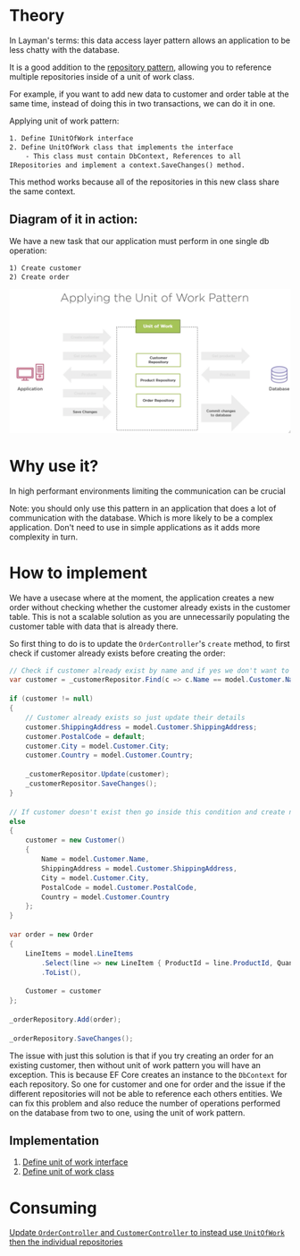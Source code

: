 # Theory
In Layman's terms: this data access layer pattern allows an application to be less chatty with the database.

It is a good addition to the [repository pattern](), allowing you to reference multiple repositories inside of a unit of work class.

For example, if you want to add new data to customer and order table at the same time, instead of doing this in two transactions, we can do it in one.

Applying unit of work pattern:
    
    1. Define IUnitOfWork interface
    2. Define UnitOfWork class that implements the interface
        - This class must contain DbContext, References to all IRepositories and implement a context.SaveChanges() method.

This method works because all of the repositories in this new class share the same context.

## Diagram of it in action:
We have a new task that our application must perform in one single db operation:

    1) Create customer
    2) Create order

![Unit of work pattern in action](./readme-imgs/1.png)

# Why use it?
In high performant environments limiting the communication can be crucial

Note: you should only use this pattern in an application that does a lot of communication with the database. Which is more likely to be a complex application. Don't need to use in simple applications as it adds more complexity in turn.

# How to implement
We have a usecase where at the moment, the application creates a new order without checking whether the customer already exists in the customer table. This is not a scalable solution as you are unnecessarily populating the customer table with data that is already there.

So first thing to do is to update the `OrderController`'s `create` method, to first check if customer already exists before creating the order:

```c#
// Check if customer already exist by name and if yes we don't want to create new one
var customer = _customerRepositor.Find(c => c.Name == model.Customer.Name).FirstOrDefault();

if (customer != null)
{
    // Customer already exists so just update their details
    customer.ShippingAddress = model.Customer.ShippingAddress;
    customer.PostalCode = default;
    customer.City = model.Customer.City;
    customer.Country = model.Customer.Country;

    _customerRepositor.Update(customer);
    _customerRepositor.SaveChanges();
}

// If customer doesn't exist then go inside this condition and create new customer
else
{
    customer = new Customer()
    {
        Name = model.Customer.Name,
        ShippingAddress = model.Customer.ShippingAddress,
        City = model.Customer.City,
        PostalCode = model.Customer.PostalCode,
        Country = model.Customer.Country
    };
}

var order = new Order
{
    LineItems = model.LineItems
        .Select(line => new LineItem { ProductId = line.ProductId, Quantity = line.Quantity })
        .ToList(),

    Customer = customer
};

_orderRepository.Add(order);

_orderRepository.SaveChanges();
```

The issue with just this solution is that if you try creating an order for an existing customer, then without unit of work pattern you will have an exception. This is because EF Core creates an instance to the `DbContext` for each repository. So one for customer and one for order and the issue if the different repositories will not be able to reference each others entities. We can fix this problem and also reduce the number of operations performed on the database from two to one, using the unit of work pattern.

## Implementation

1. [Define unit of work interface]()
2. [Define unit of work class]()

# Consuming
[Update `OrderController` and `CustomerController` to instead use `UnitOfWork` then the individual repositories]()
